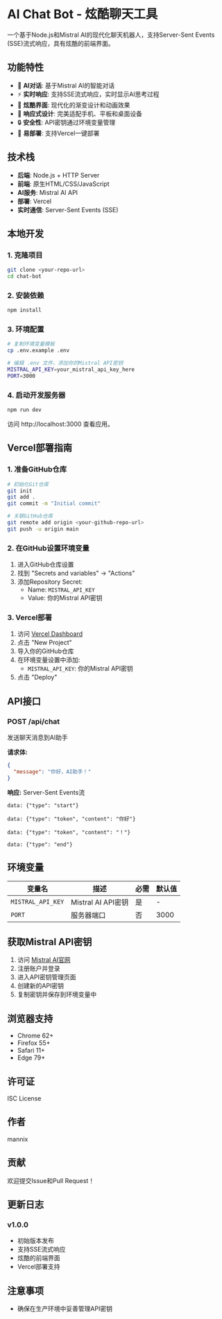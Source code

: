 # AI Chat Bot - 炫酷聊天工具

一个基于Node.js和Mistral AI的现代化聊天机器人，支持Server-Sent Events (SSE)流式响应，具有炫酷的前端界面。

## 功能特性

- 🤖 **AI对话**: 基于Mistral AI的智能对话
- ⚡ **实时响应**: 支持SSE流式响应，实时显示AI思考过程
- 🎨 **炫酷界面**: 现代化的渐变设计和动画效果
- 📱 **响应式设计**: 完美适配手机、平板和桌面设备
- 🔒 **安全性**: API密钥通过环境变量管理
- 🚀 **易部署**: 支持Vercel一键部署

## 技术栈

- **后端**: Node.js + HTTP Server
- **前端**: 原生HTML/CSS/JavaScript
- **AI服务**: Mistral AI API
- **部署**: Vercel
- **实时通信**: Server-Sent Events (SSE)

## 本地开发

### 1. 克隆项目
```bash
git clone <your-repo-url>
cd chat-bot
```

### 2. 安装依赖
```bash
npm install
```

### 3. 环境配置
```bash
# 复制环境变量模板
cp .env.example .env

# 编辑 .env 文件，添加你的Mistral API密钥
MISTRAL_API_KEY=your_mistral_api_key_here
PORT=3000
```

### 4. 启动开发服务器
```bash
npm run dev
```

访问 http://localhost:3000 查看应用。

## Vercel部署指南

### 1. 准备GitHub仓库
```bash
# 初始化Git仓库
git init
git add .
git commit -m "Initial commit"

# 关联GitHub仓库
git remote add origin <your-github-repo-url>
git push -u origin main
```

### 2. 在GitHub设置环境变量
1. 进入GitHub仓库设置
2. 找到 "Secrets and variables" → "Actions"
3. 添加Repository Secret:
   - Name: `MISTRAL_API_KEY`
   - Value: 你的Mistral API密钥

### 3. Vercel部署
1. 访问 [Vercel Dashboard](https://vercel.com/dashboard)
2. 点击 "New Project"
3. 导入你的GitHub仓库
4. 在环境变量设置中添加:
   - `MISTRAL_API_KEY`: 你的Mistral API密钥
5. 点击 "Deploy"

## API接口

### POST /api/chat
发送聊天消息到AI助手

**请求体:**
```json
{
  "message": "你好，AI助手！"
}
```

**响应:** Server-Sent Events流
```
data: {"type": "start"}

data: {"type": "token", "content": "你好"}

data: {"type": "token", "content": "！"}

data: {"type": "end"}
```

## 环境变量

| 变量名 | 描述 | 必需 | 默认值 |
|--------|------|------|---------|
| `MISTRAL_API_KEY` | Mistral AI API密钥 | 是 | - |
| `PORT` | 服务器端口 | 否 | 3000 |

## 获取Mistral API密钥

1. 访问 [Mistral AI官网](https://mistral.ai/)
2. 注册账户并登录
3. 进入API密钥管理页面
4. 创建新的API密钥
5. 复制密钥并保存到环境变量中

## 浏览器支持

- Chrome 62+
- Firefox 55+
- Safari 11+
- Edge 79+

## 许可证

ISC License

## 作者

mannix

## 贡献

欢迎提交Issue和Pull Request！

## 更新日志

### v1.0.0
- 初始版本发布
- 支持SSE流式响应
- 炫酷的前端界面
- Vercel部署支持

## 注意事项
- 确保在生产环境中妥善管理API密钥